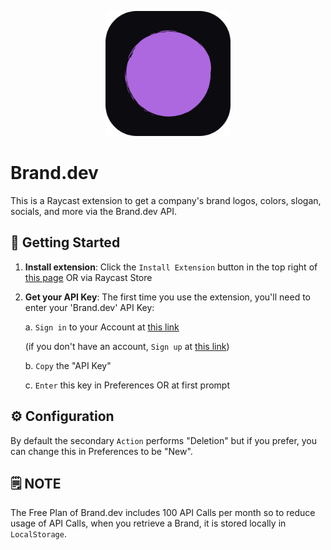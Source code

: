 <p align="center">
    <img src="./assets/brand-dev-purple.png" width="200" height="200" />
</p>

# Brand.dev

This is a Raycast extension to get a company's brand logos, colors, slogan, socials, and more via the Brand.dev API.

## 🚀 Getting Started

1. **Install extension**: Click the `Install Extension` button in the top right of [this page](https://www.raycast.com/xmok/brand-dev) OR via Raycast Store

2. **Get your API Key**: The first time you use the extension, you'll need to enter your 'Brand.dev' API Key:

    a. `Sign in` to your Account at [this link](https://developer.brand.dev/login)

    (if you don't have an account, `Sign up` at [this link](https://developer.brand.dev/))

    b. `Copy` the "API Key"
  
    c. `Enter` this key in Preferences OR at first prompt

## ⚙️ Configuration

By default the secondary `Action` performs "Deletion" but if you prefer, you can change this in Preferences to be "New".

## 🗒️ NOTE

The Free Plan of Brand.dev includes 100 API Calls per month so to reduce usage of API Calls, when you retrieve a Brand, it is stored locally in `LocalStorage`.